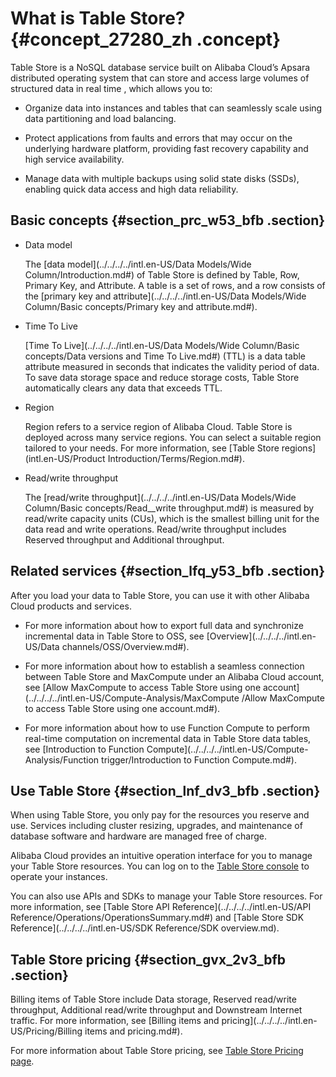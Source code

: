# What is Table Store? {#concept_27280_zh .concept}

Table Store is a NoSQL database service built on Alibaba Cloud’s Apsara distributed operating system that can store and access large volumes of structured data in real time , which allows you to:

-   Organize data into instances and tables that can seamlessly scale using data partitioning and load balancing.

-   Protect applications from faults and errors that may occur on the underlying hardware platform, providing fast recovery capability and high service availability.

-   Manage data with multiple backups using solid state disks \(SSDs\), enabling quick data access and high data reliability.


## Basic concepts {#section_prc_w53_bfb .section}

-   Data model

    The [data model](../../../../intl.en-US/Data Models/Wide Column/Introduction.md#) of Table Store is defined by Table, Row, Primary Key, and Attribute. A table is a set of rows, and a row consists of the [primary key and attribute](../../../../intl.en-US/Data Models/Wide Column/Basic concepts/Primary key and attribute.md#).

-   Time To Live

     [Time To Live](../../../../intl.en-US/Data Models/Wide Column/Basic concepts/Data versions and Time To Live.md#) \(TTL\) is a data table attribute measured in seconds that indicates the validity period of data. To save data storage space and reduce storage costs, Table Store automatically clears any data that exceeds TTL.

-   Region

    Region refers to a service region of Alibaba Cloud. Table Store is deployed across many service regions. You can select a suitable region tailored to your needs. For more information, see [Table Store regions](intl.en-US/Product Introduction/Terms/Region.md#).

-   Read/write throughput

    The [read/write throughput](../../../../intl.en-US/Data Models/Wide Column/Basic concepts/Read__write throughput.md#) is measured by read/write capacity units \(CUs\), which is the smallest billing unit for the data read and write operations. Read/write throughput includes Reserved throughput and Additional throughput.


## Related services {#section_lfq_y53_bfb .section}

After you load your data to Table Store, you can use it with other Alibaba Cloud products and services.

-   For more information about how to export full data and synchronize incremental data in Table Store to OSS, see [Overview](../../../../intl.en-US/Data channels/OSS/Overview.md#).

-   For more information about how to establish a seamless connection between Table Store and MaxCompute under an Alibaba Cloud account, see [Allow MaxCompute to access Table Store using one account](../../../../intl.en-US/Compute-Analysis/MaxCompute /Allow MaxCompute to access Table Store using one account.md#).

-   For more information about how to use Function Compute to perform real-time computation on incremental data in Table Store data tables, see [Introduction to Function Compute](../../../../intl.en-US/Compute-Analysis/Function trigger/Introduction to Function Compute.md#).


## Use Table Store {#section_lnf_dv3_bfb .section}

When using Table Store, you only pay for the resources you reserve and use. Services including cluster resizing, upgrades, and maintenance of database software and hardware are managed free of charge.

Alibaba Cloud provides an intuitive operation interface for you to manage your Table Store resources. You can log on to the [Table Store console](https://ots.console.aliyun.com) to operate your instances.

You can also use APIs and SDKs to manage your Table Store resources. For more information, see [Table Store API Reference](../../../../intl.en-US/API Reference/Operations/OperationsSummary.md#) and [Table Store SDK Reference](../../../../intl.en-US/SDK Reference/SDK overview.md).

## Table Store pricing {#section_gvx_2v3_bfb .section}

Billing items of Table Store include Data storage, Reserved read/write throughput, Additional read/write throughput and Downstream Internet traffic. For more information, see [Billing items and pricing](../../../../intl.en-US/Pricing/Billing items and pricing.md#).

For more information about Table Store pricing, see [Table Store Pricing page](https://www.alibabacloud.com/product/table-store/pricing).

